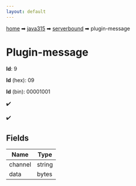 ```yaml
---
layout: default
---
```


[home](/) ➡ [java315](/protocol/java315) ➡ [serverbound](/protocol/java315/serverbound) ➡ plugin-message

# Plugin-message

**Id**: 9

**Id** (hex): 09

**Id** (bin): 00001001

✔️

✔️

## Fields

Name | Type
---|---
channel | string
data | bytes

